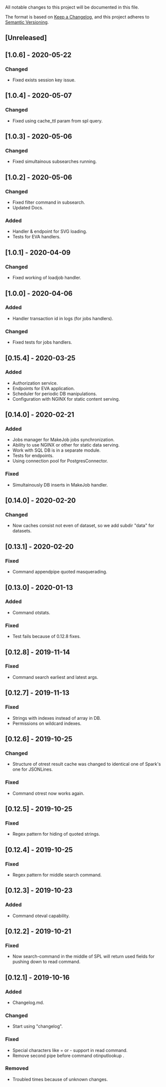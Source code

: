 
All notable changes to this project will be documented in this file.

The format is based on [Keep a Changelog](https://keepachangelog.com/en/1.0.0/),
and this project adheres to [Semantic Versioning](https://semver.org/spec/v2.0.0.html).

## [Unreleased]

## [1.0.6] - 2020-05-22
### Changed
- Fixed exists session key issue.

## [1.0.4] - 2020-05-07
### Changed
- Fixed using cache\_ttl param from spl query.

## [1.0.3] - 2020-05-06
### Changed
- Fixed simultainous subsearches running.

## [1.0.2] - 2020-05-06
### Changed
- Fixed filter command in subsearch.
- Updated Docs.

### Added
- Handler & endpoint for SVG loading.
- Tests for EVA handlers.

## [1.0.1] - 2020-04-09
### Changed
- Fixed working of loadjob handler.

## [1.0.0] - 2020-04-06
### Added
- Handler transaction id in logs (for jobs handlers).

### Changed
- Fixed tests for jobs handlers.

## [0.15.4] - 2020-03-25
### Added
- Authorization service.
- Endpoints for EVA application.
- Scheduler for periodic DB manipulations.
- Configuration with NGINX for static content serving.

## [0.14.0] - 2020-02-21
### Added
- Jobs manager for MakeJob jobs synchronization.
- Ability to use NGINX or other for static data serving.
- Work with SQL DB is in a separate module.
- Tests for endpoints.
- Using connection pool for PostgresConnector.

### Fixed
- Simultainously DB inserts in MakeJob handler.

## [0.14.0] - 2020-02-20
### Changed
- Now caches consist not even of dataset, so we add subdir "data" for datasets.  

## [0.13.1] - 2020-02-20
### Fixed
- Command appendpipe quoted masquerading.  

## [0.13.0] - 2020-01-13
### Added
- Command otstats.

### Fixed
- Test fails because of 0.12.8 fixes.

## [0.12.8] - 2019-11-14
### Fixed
- Command search earliest and latest args.  

## [0.12.7] - 2019-11-13
### Fixed
- Strings with indexes instead of array in DB.
- Permissions on wildcard indexes.  

## [0.12.6] - 2019-10-25
###  Changed
- Structure of otrest result cache was changed to identical one of Spark's one for JSONLines.  

### Fixed
- Command otrest now works again.  

## [0.12.5] - 2019-10-25
### Fixed
- Regex pattern for hiding of quoted strings.  

## [0.12.4] - 2019-10-25
### Fixed
- Regex pattern for middle search command.  

## [0.12.3] - 2019-10-23
### Added
- Command oteval capability.  

## [0.12.2] - 2019-10-21
### Fixed
- Now search-command in the middle of SPL will return used fields for pushing down to read command.  

## [0.12.1] - 2019-10-16
### Added
- Changelog.md.

### Changed
- Start using "changelog".

### Fixed
- Special characters like = or - support in read command.
- Remove second pipe before command otinputlookup .

### Removed
- Troubled times because of unknown changes.
